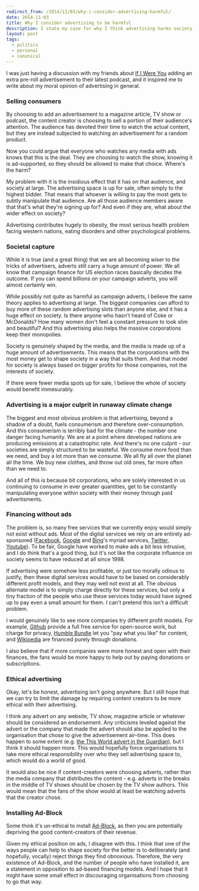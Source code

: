 ```yaml
---
redirect_from: /2014/11/03/why-i-consider-advertising-harmful/
date: 2014-11-03
title: Why I consider advertising to be harmful
description: I state my case for why I think advertising harms society.
layout: post
tags:
  - politics
  - personal
  - canonical
---
```


I was just having a discussion with my friends about [If I Were You][iiwy] adding an extra pre-roll advertisement to their latest podcast, and it inspired me to write about my moral opinion of advertising in general.

### Selling consumers

By choosing to add an advertisement to a magazine article, TV show or podcast, the content creator is choosing to sell a portion of their audience's attention. The audience has devoted their time to watch the actual content, but they are instead subjected to watching an advertisement for a random product.

Now you could argue that everyone who watches any media with ads knows that this is the deal. They are choosing to watch the show, knowing it is ad-supported, so they should be allowed to make that choice. Where's the harm?

My problem with it is the insidious effect that it has on that audience, and society at large. The advertising space is up for sale, often simply to the highest bidder. That means that whoever is willing to pay the most gets to subtly manipulate that audience. Are all those audience members aware that that's what they're signing up for? And even if they are, what about the wider effect on society?

Advertising contributes hugely to obesity, the most serious health problem facing western nations, eating disorders and other psychological problems.

### Societal capture

While it is true (and a great thing) that we are all becoming wiser to the tricks of advertisers, adverts still carry a huge amount of power. We all know that campaign finance for US election races basically decides the outcome. If you can spend billions on your campaign adverts, you will almost certainly win.

While possibly not quite as harmful as campaign adverts, I believe the same theory applies to advertising at large. The biggest companies can afford to buy more of these random advertising slots than anyone else, and it has a huge effect on society. Is there anyone who hasn't heard of Coke or McDonalds? How many women don't feel a constant pressure to look slim and beautiful? And this advertising also helps the massive corporations keep their monopolies.

Society is genuinely shaped by the media, and the media is made up of a huge amount of advertisements. This means that the corporations with the most money get to shape society in a way that suits them. And that model for society is always based on bigger profits for those companies, not the interests of society.

If there were fewer media spots up for sale, I believe the whole of society would benefit immesurably.

### Advertising is a major culprit in runaway climate change

The biggest and most obvious problem is that advertising, beyond a shadow of a doubt, fuels consumerism and therefore over-consumption. And this consumerism is terribly bad for the climate - the number one danger facing humanity. We are at a point where developed nations are producing emissions at a catastrophic rate. And there's no one culprit - our societies are simply structured to be wasteful. We consume more food than we need, and buy a lot more than we consume. We all fly all over the planet all the time. We buy new clothes, and throw out old ones, far more often than we need to.

And all of this is because bit corporations, who are solely interested in us continuing to consume in ever greater quantities, get to be constantly manipulating everyone within society with their money through paid advertisments.

### Financing without ads

The problem is, so many free services that we currently enjoy would simply not exist without ads. Most of the digital services we rely on are entirely ad-sponsored ([Facebook][fb], [Google][g] and [Bing][bing]'s myriad services, [Twitter][tw], [Youtube][yt]). To be fair, Google have worked to make ads a bit less intrusive, and I do think that's a good thing, but it's not like the corporate influence on society seems to have reduced at all since 1998.

If advertising were somehow less profitable, or just too morally odious to justify, then these digital services would have to be based on considerably different profit models, and they may well not exist at all. The obvious alternate model is to simply charge directly for these services, but only a tiny fraction of the people who use these services today would have signed up to pay even a small amount for them. I can't pretend this isn't a difficult problem.

I would genuinely like to see more companies try different profit models. For example, [Github][gh] provide a full free service for open-source work, but charge for privacy, [Humble Bundle][hb] let you "pay what you like" for content, and [Wikipedia][w] are financed purely through donations.

I also believe that if more companies were more honest and open with their finances, the fans would be more happy to help out by paying donations or subscriptions.

### Ethical advertising

Okay, let's be honest, advertising isn't going anywhere. But I still hope that we can try to limit the damage by requiring content creators to be more ethical with their advertising.

I think any advert on any website, TV show, magazine article or whatever should be considered an endorsement. Any criticisms leveled against the advert or the company that made the advert should also be applied to the organisation that chose to give the advertisement air-time. This does happen to some extent (e.g. [the This World advert in the Guardian](http://www.theguardian.com/world/2014/aug/11/guardian-this-world-anti-hamas-advertisement)), but I think it should happen more. This would hopefully force organisations to take more ethical responsibility over who they sell advertising space to, which would do a world of good.

It would also be nice if content-creators were choosing adverts, rather than the media company that distributes the content - e.g. adverts in the breaks in the middle of TV shows should be chosen by the TV show authors. This would mean that the fans of the show would at least be watching adverts that the creator chose.

### Installing Ad-Block

Some think it's un-ethical to install [Ad-Block][ab], as then you are potentially depriving the good content-creators of their revenue.

Given my ethical position on ads, I disagree with this. I think that one of the ways people can help to shape society for the better is to deliberately (and hopefully, vocally) reject things they find obnoxious. Therefore, the very existence of Ad-Block, and the number of people who have installed it, are a statement in opposition to ad-based financing models. And I hope that it might have some small effect in discouraging organisations from choosing to go that way.

[ab]: https://adblockplus.org/
[bing]: http://www.bing.com/
[g]: https://www.google.com
[gh]: https://github.com/
[hb]: https://www.humblebundle.com/
[fb]: https://www.facebook.com/
[iiwy]: http://ifiwereyoushow.com/
[tw]: https://twitter.com/
[yt]: https://www.youtube.com/
[w]: http://www.wikipedia.org/
